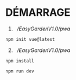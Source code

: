 # DÉMARRAGE
1. &nbsp;&nbsp;*/EasyGardenV1.0/pwa*
```
npm init vue@latest
```
2. &nbsp;&nbsp;*/EasyGardenV1.0/pwa*
```
npm install
```
```
npm run dev
```